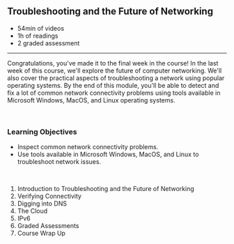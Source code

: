## Troubleshooting and the Future of Networking

- 54min of videos
- 1h of readings
- 2 graded assessment

<hr>

Congratulations, you've made it to the final week in the course! In the last week of this course, we'll explore the future of computer networking. We'll also cover the practical aspects of troubleshooting a network using popular operating systems. By the end of this module, you'll be able to detect and fix a lot of common network connectivity problems using tools available in Microsoft Windows, MacOS, and Linux operating systems.

<br>

### Learning Objectives

- Inspect common network connectivity problems.
- Use tools available in Microsoft Windows, MacOS, and Linux to troubleshoot network issues.

<br>

1. Introduction to Troubleshooting and the Future of Networking
2. Verifying Connectivity
3. Digging into DNS
4. The Cloud
5. IPv6
6. Graded Assessments
7. Course Wrap Up
